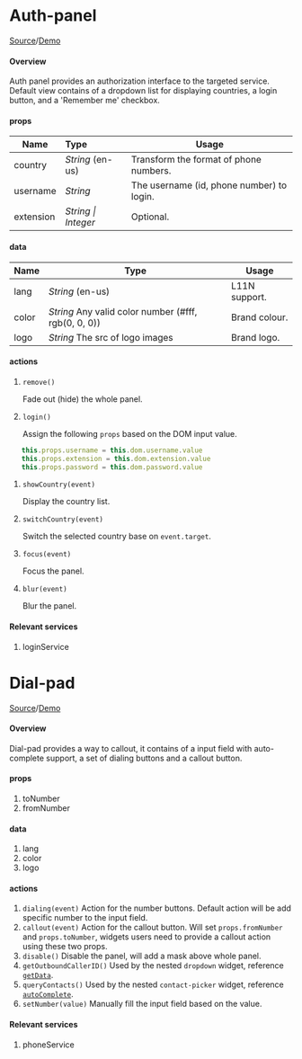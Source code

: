 #  Auth-panel 
[Source](https://github.com/LingForCC/ringcentral-js-widget/blob/master/template/auth-panel.html)/[Demo](https://github.com/LingForCC/ringcentral-js-widget/blob/master/template/auth-panel.html)

#### Overview
Auth panel provides an authorization interface to the targeted service. Default view contains of a dropdown list for displaying countries, a login button, and a 'Remember me' checkbox.


#### props

| Name      | Type                | Usage                                    |
| --------- | :------------------ | ---------------------------------------- |
| country   | *String* (en-us)    | Transform the format of phone numbers.   |
| username  | *String*            | The username (id, phone number) to login. |
| extension | *String \| Integer* | Optional.                                |

#### data

| Name  | Type                                     | Usage         |
| ----- | ---------------------------------------- | ------------- |
| lang  | *String* (en-us)                         | L11N support. |
| color | *String* Any valid color number (#fff, rgb(0, 0, 0)) | Brand colour. |
| logo  | *String* The src of logo images          | Brand logo.   |

#### actions
1. `remove()`

   Fade out (hide) the whole panel.
2. `login()`

   Assign the following  `props` based on the DOM input value.
```javascript
   this.props.username = this.dom.username.value
   this.props.extension = this.dom.extension.value
   this.props.password = this.dom.password.value
```
1. `showCountry(event)`

   Display the country list.    
2. `switchCountry(event)`

    Switch the selected country base on `event.target`.
3. `focus(event)`

    Focus the panel.
4. `blur(event)`

    Blur the panel.

#### Relevant services
1. loginService


#  Dial-pad
[Source](https://github.com/LingForCC/ringcentral-js-widget/blob/master/template/dial-pad.html)/[Demo](https://github.com/LingForCC/ringcentral-js-widget/blob/master/template/dial-pad.html)

#### Overview
Dial-pad provides a way to callout, it contains of a input field with auto-complete support, a set of dialing buttons and a callout button.


#### props
1. toNumber
2. fromNumber

#### data
1. lang
2. color
3. logo

#### actions
1. `dialing(event)`
    Action for the number buttons. Default action will be add specific number to the input field.
2. `callout(event)`
    Action for the callout button. Will set `props.fromNumber` and `props.toNumber`, widgets users need to provide a callout action using these two props.
3. `disable()`
    Disable the panel, will add a mask above whole panel.
4. `getOutboundCallerID()`
    Used by the nested `dropdown` widget, reference [`getData`]().
5. `queryContacts()`
    Used by the nested `contact-picker` widget, reference [`autoComplete`]().
6. `setNumber(value)`
    Manually fill the input field based on the value.
#### Relevant services
1. phoneService


